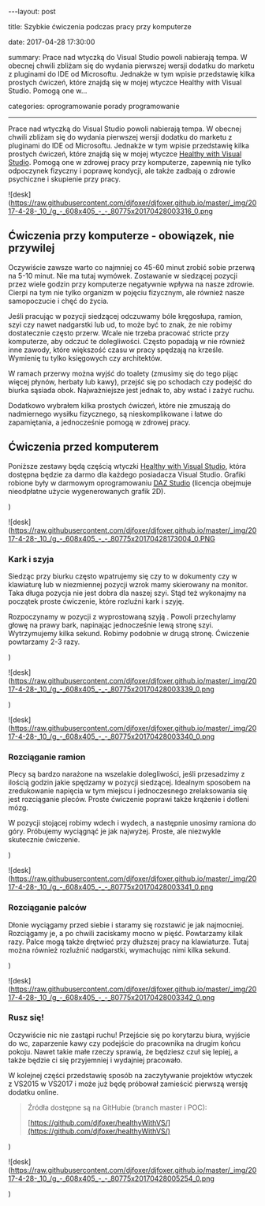 ﻿---layout:     post

title:      Szybkie ćwiczenia podczas pracy przy komputerze

date:       2017-04-28 17:30:00

summary:    Prace nad wtyczką do Visual Studio powoli nabierają tempa. W obecnej chwili zbliżam się do wydania pierwszej wersji dodatku do marketu z pluginami do IDE od Microsoftu. Jednakże w tym wpisie przedstawię kilka prostych ćwiczeń, które znajdą się w mojej wtyczce Healthy with Visual Studio. Pomogą one w...

categories: oprogramowanie porady programowanie

---




Prace nad wtyczką do Visual Studio powoli nabierają tempa. W obecnej chwili zbliżam się do wydania pierwszej wersji dodatku do marketu z pluginami do IDE od Microsoftu. Jednakże w tym wpisie przedstawię kilka prostych ćwiczeń, które znajdą się w mojej wtyczce [Healthy with Visual Studio](https://www.dobreprogramy.pl/djfoxer/Healthy-with-Visual-Studio-wtyczka-ktora-zadba-o-zdrowie-i-czas-dewelopera,79587.html). Pomogą one w zdrowej pracy przy komputerze, zapewnią nie tylko odpoczynek fizyczny i poprawę kondycji, ale także zadbają o zdrowie psychiczne i skupienie przy pracy.




![desk](https://raw.githubusercontent.com/djfoxer/djfoxer.github.io/master/_img/2017-4-28-_10_/g_-_608x405_-_-_80775x20170428003316_0.png







## Ćwiczenia przy komputerze - obowiązek, nie przywilej


 
Oczywiście zawsze warto co najmniej co 45-60 minut zrobić sobie przerwą na 5-10 minut. Nie ma tutaj wymówek. Zostawanie w siedzącej pozycji przez wiele godzin przy komputerze negatywnie wpływa na nasze zdrowie. Cierpi na tym nie tylko organizm w pojęciu fizycznym, ale również nasze samopoczucie i chęć do życia.

Jeśli pracując w pozycji siedzącej odczuwamy bóle kręgosłupa, ramion, szyi czy nawet nadgarstki lub ud, to może być to znak, że nie robimy dostatecznie często przerw. Wcale nie trzeba pracować stricte przy komputerze, aby odczuć te dolegliwości. Często popadają w nie również inne zawody, które większość czasu w pracy spędzają na krześle. Wymienię tu tylko księgowych czy architektów.

W ramach przerwy można wyjść do toalety (zmusimy się do tego pijąc więcej płynów, herbaty lub kawy), przejść się po schodach czy podejść do biurka sąsiada obok. Najważniejsze jest jednak to, aby wstać i zażyć ruchu. 

Dodatkowo wybrałem kilka prostych ćwiczeń, które nie zmuszają do nadmiernego wysiłku fizycznego, są nieskomplikowane i łatwe do zapamiętania, a jednocześnie pomogą w zdrowej pracy.





## Ćwiczenia przed komputerem




Poniższe zestawy będą częścią wtyczki [Healthy with Visual Studio](https://www.dobreprogramy.pl/djfoxer/Healthy-with-Visual-Studio-wtyczka-ktora-zadba-o-zdrowie-i-czas-dewelopera,79587.html), która dostępna będzie za darmo dla każdego posiadacza Visual Studio. Grafiki robione były w darmowym oprogramowaniu [DAZ Studio](https://www.daz3d.com/get_studio) (licencja obejmuje nieodpłatne użycie wygenerowanych grafik 2D).

)


![desk](https://raw.githubusercontent.com/djfoxer/djfoxer.github.io/master/_img/2017-4-28-_10_/g_-_608x405_-_-_80775x20170428173004_0.PNG







### Kark i szyja



Siedząc przy biurku często wpatrujemy się czy to w dokumenty czy w klawiaturę lub w niezmiennej pozycji wzrok mamy skierowany na monitor. Taka długa pozycja nie jest dobra dla naszej szyi. Stąd też wykonajmy na początek proste ćwiczenie, które rozluźni kark i szyję.

Rozpoczynamy w pozycji z wyprostowaną szyją . Powoli przechylamy głowę na prawy bark, napinając jednocześnie lewą stronę szyi. Wytrzymujemy kilka sekund. Robimy podobnie w drugą stronę. Ćwiczenie powtarzamy 2-3 razy.


)


![desk](https://raw.githubusercontent.com/djfoxer/djfoxer.github.io/master/_img/2017-4-28-_10_/g_-_608x405_-_-_80775x20170428003339_0.png



)


![desk](https://raw.githubusercontent.com/djfoxer/djfoxer.github.io/master/_img/2017-4-28-_10_/g_-_608x405_-_-_80775x20170428003340_0.png







### Rozciąganie ramion



Plecy są bardzo narażone na wszelakie dolegliwości, jeśli przesadzimy z ilością godzin jakie spędzamy w pozycji siedzącej. Idealnym sposobem na zredukowanie napięcia w tym miejscu i jednoczesnego zrelaksowania się jest rozciąganie pleców. Proste ćwiczenie poprawi także krążenie i dotleni mózg.

W pozycji stojącej robimy wdech i wydech, a następnie unosimy ramiona do góry. Próbujemy wyciągnąć je jak najwyżej. Proste, ale niezwykle skutecznie ćwiczenie.

)


![desk](https://raw.githubusercontent.com/djfoxer/djfoxer.github.io/master/_img/2017-4-28-_10_/g_-_608x405_-_-_80775x20170428003341_0.png







### Rozciąganie palców



Dłonie wyciągamy przed siebie i staramy się rozstawić je jak najmocniej. Rozciągamy je, a po chwili zaciskamy mocno w pięść. Powtarzamy kilak razy. Palce mogą także drętwieć przy dłuższej pracy na klawiaturze. Tutaj można również rozluźnić nadgarstki, wymachując nimi kilka sekund. 

)


![desk](https://raw.githubusercontent.com/djfoxer/djfoxer.github.io/master/_img/2017-4-28-_10_/g_-_608x405_-_-_80775x20170428003342_0.png







### Rusz się!



Oczywiście nic nie zastąpi ruchu! Przejście się po korytarzu biura, wyjście do wc, zaparzenie kawy czy podejście do pracownika na drugim końcu pokoju. Nawet takie małe rzeczy sprawią, że będziesz czuł się lepiej, a także będzie ci się przyjemniej i wydajniej pracowało.


W kolejnej części przedstawię sposób na zaczytywanie projektów wtyczek z VS2015 w VS2017 i może już będę próbował zamieścić pierwszą wersję dodatku online.

<blockquote>

<p>Źródła dostępne są na GitHubie (branch master i POC):

[https://github.com/djfoxer/healthyWithVS/](https://github.com/djfoxer/healthyWithVS/)</p>

</blockquote>
)


![desk](https://raw.githubusercontent.com/djfoxer/djfoxer.github.io/master/_img/2017-4-28-_10_/g_-_608x405_-_-_80775x20170428005254_0.png


)